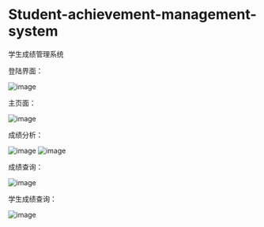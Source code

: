 # Student-achievement-management-system

学生成绩管理系统

登陆界面：  

![image](https://github.com/EngineCoder/Student-achievement-management-system/blob/master/Display/LoginPage.png)

主页面：  

![image](https://github.com/EngineCoder/Student-achievement-management-system/blob/master/Display/MainPage.png)

成绩分析：  

![image](https://github.com/EngineCoder/Student-achievement-management-system/blob/master/Display/AnalysisPage.png)
![image](https://github.com/EngineCoder/Student-achievement-management-system/blob/master/Display/EnglishAnalysis.png)

成绩查询：  

![image](https://github.com/EngineCoder/Student-achievement-management-system/blob/master/Display/GradePage.png)

学生成绩查询：  

![image](https://github.com/EngineCoder/Student-achievement-management-system/blob/master/Display/StudentPage.png)
